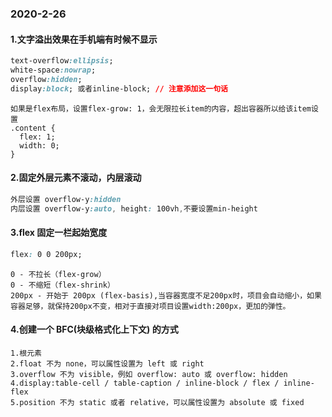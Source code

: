 ### 2020-2-26

#### 1.文字溢出效果在手机端有时候不显示

```css
text-overflow:ellipsis;
white-space:nowrap;
overflow:hidden;
display:block; 或者inline-block; // 注意添加这一句话
```

```
如果是flex布局，设置flex-grow: 1，会无限拉长item的内容，超出容器所以给该item设置
.content {
  flex: 1;
  width: 0;
}
```

#### 2.固定外层元素不滚动，内层滚动

```css
外层设置 overflow-y:hidden
内层设置 overflow-y:auto, height: 100vh,不要设置min-height
```

#### 3.flex 固定一栏起始宽度

```css
flex: 0 0 200px;
```

```
0 - 不拉长（flex-grow）
0 - 不缩短（flex-shrink）
200px - 开始于 200px (flex-basis),当容器宽度不足200px时，项目会自动缩小，如果容器足够，就保持200px不变，相对于直接对项目设置width:200px，更加的弹性。
```

#### 4.创建一个 BFC(块级格式化上下文) 的方式

```
1.根元素
2.float 不为 none，可以属性设置为 left 或 right
3.overflow 不为 visible，例如 overflow: auto 或 overflow: hidden
4.display:table-cell / table-caption / inline-block / flex / inline-flex
5.position 不为 static 或者 relative，可以属性设置为 absolute 或 fixed
```
